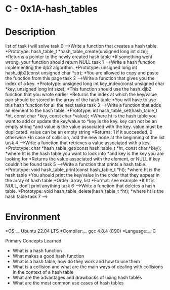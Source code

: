 # C - 0x1A-hash_tables
# Description
list of task i will solve 
task 0 -->Write a function that creates a hash table.
     *Prototype: hash_table_t *hash_table_create(unsigned long int size);
     *Returns a pointer to the newly created hash table
     *If something went wrong, your function should return NULL
task 1 -->Write a hash function implementing the djb2 algorithm.
     *Prototype: unsigned long int hash_djb2(const unsigned char *str);
     *You are allowed to copy and paste the function from this page
task 2 -->Write a function that gives you the index of a key.
     *Prototype: unsigned long int key_index(const unsigned char *key, unsigned long int size);
     *This function should use the hash_djb2 function that you wrote earlier
     *Returns the index at which the key/value pair should be stored in the array of the hash table
     *You will have to use this hash function for all the next tasks
task 3 -->Write a function that adds an element to the hash table.
     *Prototype: int hash_table_set(hash_table_t *ht, const char *key, const char *value);
        *Where ht is the hash table you want to add or update the key/value to
        *key is the key. key can not be an empty string
        *and value is the value associated with the key. value must be duplicated. value can be an empty string
     *Returns: 1 if it succeeded, 0 otherwise
     *In case of collision, add the new node at the beginning of the list
task 4 -->Write a function that retrieves a value associated with a key.
     *Prototype: char *hash_table_get(const hash_table_t *ht, const char *key);
        *where ht is the hash table you want to look into
        *and key is the key you are looking for
     *Returns the value associated with the element, or NULL if key couldn’t be found
task 5 -->Write a function that prints a hash table.
     *Prototype: void hash_table_print(const hash_table_t *ht);
        *where ht is the hash table
     *You should print the key/value in the order that they appear in the array of hash table
        *Order: array, list
     *Format: see example
     *If ht is NULL, don’t print anything
task 6 -->Write a function that deletes a hash table.
     *Prototype: void hash_table_delete(hash_table_t *ht);
        *where ht is the hash table
task 7 -->

# Environment

*OS:__ Ubuntu 22.04 LTS
*Compiler:__ gcc 4.8.4 (C90)
*Language:__ C

Primary Concepts Learned

* What is a hash function
* What makes a good hash function
* What is a hash table, how do they work and how to use them
* What is a collision and what are the main ways of dealing with collisions in
  the context of a hash table
* What are the advantages and drawbacks of using hash tables
* What are the most common use cases of hash tables


